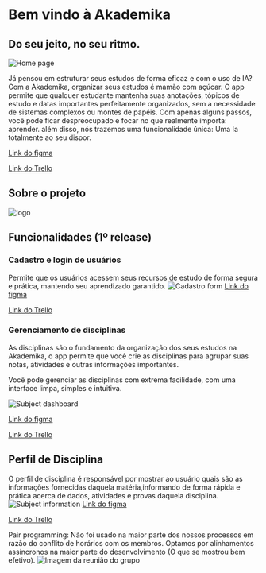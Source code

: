 # Bem vindo à Akademika
## Do seu jeito, no seu ritmo.

![Home page](https://github.com/user-attachments/assets/0389e739-76f0-411d-8eb1-3a82a089bef5)


Já pensou em estruturar seus estudos de forma eficaz e com o uso de IA? Com a Akademika, organizar seus estudos é mamão com açúcar. O app permite que qualquer estudante mantenha suas anotações, tópicos de estudo e datas importantes perfeitamente organizados, sem a necessidade de sistemas complexos ou montes de papéis. Com apenas alguns passos, você pode ficar despreocupado e focar no que realmente importa: aprender. além disso, nós trazemos uma funcionalidade única: Uma Ia totalmente ao seu dispor.

[Link do figma](https://www.figma.com/design/q9mR5Wp2TJW44F6dgbJxMd/Akademika?node-id=44-21&t=scNMNx8ve1yYBw8p-0)

[Link do Trello](https://trello.com/b/bSx1z2P8/akademika)
## Sobre o projeto
![logo](https://github.com/user-attachments/assets/17fcbafc-b4b7-4306-ae2f-408124106195)

## Funcionalidades (1º release)

### Cadastro e login de usuários

Permite que os usuários acessem seus recursos de estudo de forma segura e prática, mantendo seu aprendizado garantido.
![Cadastro form](https://github.com/user-attachments/assets/c1b4a13e-9ae1-4d5e-8abc-a1ee24742747)
[Link do figma](https://www.figma.com/proto/q9mR5Wp2TJW44F6dgbJxMd/Akademika?node-id=218-394&p=f&t=c0IokIbE7aeIyFyC-0&scaling=min-zoom&content-scaling=fixed&page-id=0%3A1&starting-point-node-id=44%3A21)

[Link do Trello](https://trello.com/b/bSx1z2P8/akademika)

### Gerenciamento de disciplinas

As disciplinas são o fundamento da organização dos seus estudos na Akademika, o app permite que você crie as disciplinas para agrupar suas notas, atividades e outras informações importantes.

Você pode gerenciar as disciplinas com extrema facilidade, com uma interface limpa, simples e intuitiva.

![Subject dashboard](https://github.com/user-attachments/assets/59035132-a161-43bd-aff3-026bb6c030ca)

[Link do figma](https://www.figma.com/proto/q9mR5Wp2TJW44F6dgbJxMd/Akademika?node-id=254-425&p=f&t=c0IokIbE7aeIyFyC-0&scaling=min-zoom&content-scaling=fixed&page-id=0%3A1&starting-point-node-id=44%3A21)

[Link do Trello](https://trello.com/b/bSx1z2P8/akademika)

## Perfil de Disciplina
O perfil de disciplina é responsável por mostrar ao usuário quais são as informações fornecidas daquela matéria,informando de forma rápida e prática acerca de dados, atividades e provas daquela disciplina.
![Subject information](https://github.com/user-attachments/assets/ce2a9052-8b96-404b-8baa-08f814edfe7e)
[Link do figma](https://www.figma.com/proto/q9mR5Wp2TJW44F6dgbJxMd/Akademika?node-id=307-628&p=f&t=c0IokIbE7aeIyFyC-0&scaling=min-zoom&content-scaling=fixed&page-id=0%3A1&starting-point-node-id=44%3A21)

[Link do Trello](https://trello.com/b/bSx1z2P8/akademika)

Pair programming: Não foi usado na maior parte dos nossos processos em razão do conflito de horários com os membros. Optamos por alinhamentos assíncronos na maior parte do desenvolvimento (O que se mostrou bem efetivo).
![Imagem da reunião do grupo](https://github.com/user-attachments/assets/c2082936-9a35-4650-bc21-d0d8ee00ecee)




